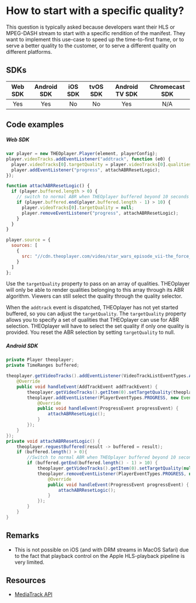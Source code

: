 # How to start with a specific quality?

This question is typically asked because developers want their HLS or MPEG-DASH stream to start with a specific rendition of the manifest. They want to implement this use-case to speed up the time-to-first frame, or to serve a better quality to the customer, or to serve a different quality on different platforms.

## SDKs

| Web SDK | Android SDK | iOS SDK | tvOS SDK | Android TV SDK | Chromecast SDK |
| :-----: | :---------: | :-----: | :------: | :------------: | :------------: |
|   Yes   |     Yes     |   No    |    No    |      Yes       |      N/A       |

## Code examples

##### Web SDK

```js
var player = new THEOplayer.Player(element, playerConfig);
player.videoTracks.addEventListener("addtrack", function (e0) {
  player.videoTracks[0].targetQuality = player.videoTracks[0].qualities[0]; // start with a specific quality
  player.addEventListener("progress", attachABRResetLogic);
});

function attachABRResetLogic() {
  if (player.buffered.length > 0) {
    // switch to normal ABR when THEOplayer buffered beyond 10 seconds
    if (player.buffered.end(player.buffered.length - 1) > 10) {
      player.videoTracks[0].targetQuality = null;
      player.removeEventListener("progress", attachABRResetLogic);
    }
  }
}

player.source = {
  sources: [
    {
      src: "//cdn.theoplayer.com/video/star_wars_episode_vii-the_force_awakens_official_comic-con_2015_reel_(2015)/index.m3u8"
    }
  ]
};
```

Use the `targetQuality` property to pass on an array of qualities. THEOplayer will only be able to render qualities belonging to this array through its ABR algorithm. Viewers can still select the quality through the quality selector.

When the `addtrack` event is dispatched, THEOplayer has not yet started buffered, so you can adjust the `targetQuality`. The `targetQuality` property allows you to specify a set of qualities that THEOplayer can use for ABR selection. THEOplayer will have to select the set quality if only one quality is provided. You reset the ABR selection by setting `targetQuality` to null.

##### Android SDK

```java
private Player theoplayer;
private TimeRanges buffered;

theoplayer.getVideoTracks().addEventListener(VideoTrackListEventTypes.ADDTRACK, new EventListener<AddTrackEvent>() {
    @Override
    public void handleEvent(AddTrackEvent addTrackEvent) {
        theoplayer.getVideoTracks().getItem(0).setTargetQuality(theoplayer.getVideoTracks().getItem(0).getQualities().getItem(0));
        theoplayer.addEventListener(PlayerEventTypes.PROGRESS, new EventListener<ProgressEvent>() {
            @Override
            public void handleEvent(ProgressEvent progressEvent) {
                attachABRResetLogic();
            }
        });
    }
});
private void attachABRResetLogic() {
    theoplayer.requestBuffered(result -> buffered = result);
    if (buffered.length() > 0){
        //Switch to normal ABR when THEOplayer buffered beyond 10 seconds
        if (buffered.getEnd(buffered.length() - 1) > 10) {
            theoplayer.getVideoTracks().getItem(0).setTargetQuality(null);
            theoplayer.removeEventListener(PlayerEventTypes.PROGRESS, new EventListener<ProgressEvent>() {
                @Override
                public void handleEvent(ProgressEvent progressEvent) {
                    attachABRResetLogic();
                }
            });
        }
    }
}
```

## Remarks

- This is not possible on iOS (and with DRM streams in MacOS Safari) due to the fact that playback control on the Apple HLS-playback pipeline is very limited.

## Resources

- [MediaTrack API](pathname:///theoplayer/v6/api-reference/web/interfaces/MediaTrack.html)
